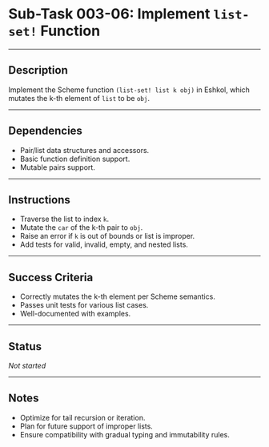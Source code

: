 # Sub-Task 003-06: Implement `list-set!` Function

---

## Description

Implement the Scheme function `(list-set! list k obj)` in Eshkol, which mutates the k-th element of `list` to be `obj`.

---

## Dependencies

- Pair/list data structures and accessors.
- Basic function definition support.
- Mutable pairs support.

---

## Instructions

- Traverse the list to index `k`.
- Mutate the `car` of the k-th pair to `obj`.
- Raise an error if `k` is out of bounds or list is improper.
- Add tests for valid, invalid, empty, and nested lists.

---

## Success Criteria

- Correctly mutates the k-th element per Scheme semantics.
- Passes unit tests for various list cases.
- Well-documented with examples.

---

## Status

_Not started_

---

## Notes

- Optimize for tail recursion or iteration.
- Plan for future support of improper lists.
- Ensure compatibility with gradual typing and immutability rules.
